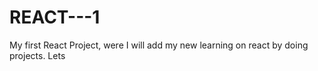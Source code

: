 # REACT---1
My first React Project, were I will add my new learning on react by doing projects. Lets
